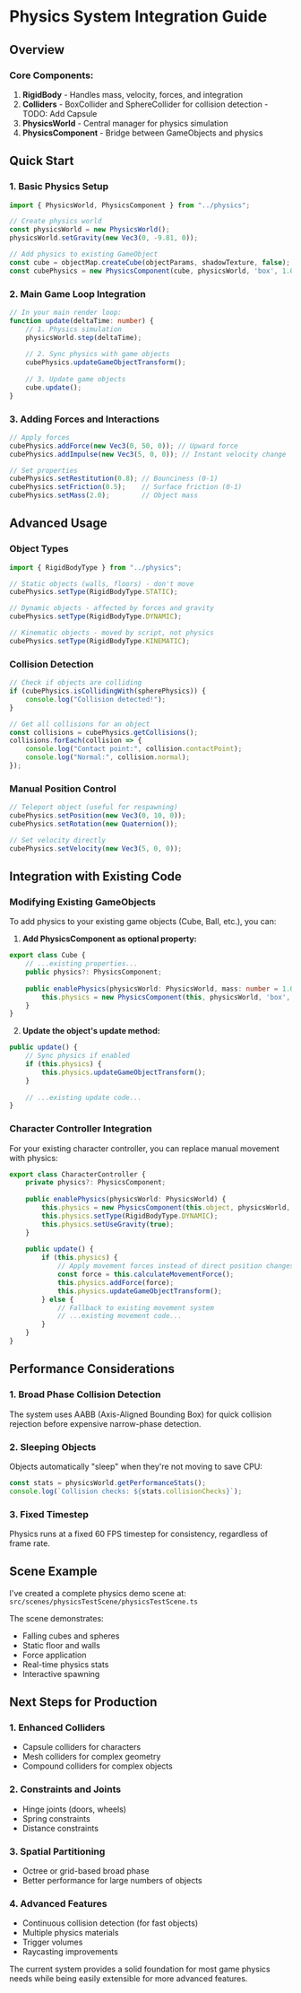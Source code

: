 # Physics System Integration Guide

## Overview

### Core Components:

1. **RigidBody** - Handles mass, velocity, forces, and integration
2. **Colliders** - BoxCollider and SphereCollider for collision detection  - TODO: Add Capsule
3. **PhysicsWorld** - Central manager for physics simulation
4. **PhysicsComponent** - Bridge between GameObjects and physics

## Quick Start

### 1. Basic Physics Setup

```typescript
import { PhysicsWorld, PhysicsComponent } from "../physics";

// Create physics world
const physicsWorld = new PhysicsWorld();
physicsWorld.setGravity(new Vec3(0, -9.81, 0));

// Add physics to existing GameObject
const cube = objectMap.createCube(objectParams, shadowTexture, false);
const cubePhysics = new PhysicsComponent(cube, physicsWorld, 'box', 1.0);
```

### 2. Main Game Loop Integration

```typescript
// In your main render loop:
function update(deltaTime: number) {
    // 1. Physics simulation
    physicsWorld.step(deltaTime);
    
    // 2. Sync physics with game objects
    cubePhysics.updateGameObjectTransform();
    
    // 3. Update game objects
    cube.update();
}
```

### 3. Adding Forces and Interactions

```typescript
// Apply forces
cubePhysics.addForce(new Vec3(0, 50, 0)); // Upward force
cubePhysics.addImpulse(new Vec3(5, 0, 0)); // Instant velocity change

// Set properties
cubePhysics.setRestitution(0.8); // Bounciness (0-1)
cubePhysics.setFriction(0.5);    // Surface friction (0-1)
cubePhysics.setMass(2.0);        // Object mass
```

## Advanced Usage

### Object Types

```typescript
import { RigidBodyType } from "../physics";

// Static objects (walls, floors) - don't move
cubePhysics.setType(RigidBodyType.STATIC);

// Dynamic objects - affected by forces and gravity
cubePhysics.setType(RigidBodyType.DYNAMIC);

// Kinematic objects - moved by script, not physics
cubePhysics.setType(RigidBodyType.KINEMATIC);
```

### Collision Detection

```typescript
// Check if objects are colliding
if (cubePhysics.isCollidingWith(spherePhysics)) {
    console.log("Collision detected!");
}

// Get all collisions for an object
const collisions = cubePhysics.getCollisions();
collisions.forEach(collision => {
    console.log("Contact point:", collision.contactPoint);
    console.log("Normal:", collision.normal);
});
```

### Manual Position Control

```typescript
// Teleport object (useful for respawning)
cubePhysics.setPosition(new Vec3(0, 10, 0));
cubePhysics.setRotation(new Quaternion());

// Set velocity directly
cubePhysics.setVelocity(new Vec3(5, 0, 0));
```

## Integration with Existing Code

### Modifying Existing GameObjects

To add physics to your existing game objects (Cube, Ball, etc.), you can:

1. **Add PhysicsComponent as optional property:**
```typescript
export class Cube {
    // ...existing properties...
    public physics?: PhysicsComponent;
    
    public enablePhysics(physicsWorld: PhysicsWorld, mass: number = 1.0) {
        this.physics = new PhysicsComponent(this, physicsWorld, 'box', mass);
    }
}
```

2. **Update the object's update method:**
```typescript
public update() {
    // Sync physics if enabled
    if (this.physics) {
        this.physics.updateGameObjectTransform();
    }
    
    // ...existing update code...
}
```

### Character Controller Integration

For your existing character controller, you can replace manual movement with physics:

```typescript
export class CharacterController {
    private physics?: PhysicsComponent;
    
    public enablePhysics(physicsWorld: PhysicsWorld) {
        this.physics = new PhysicsComponent(this.object, physicsWorld, 'box', 1.0);
        this.physics.setType(RigidBodyType.DYNAMIC);
        this.physics.setUseGravity(true);
    }
    
    public update() {
        if (this.physics) {
            // Apply movement forces instead of direct position changes
            const force = this.calculateMovementForce();
            this.physics.addForce(force);
            this.physics.updateGameObjectTransform();
        } else {
            // Fallback to existing movement system
            // ...existing movement code...
        }
    }
}
```

## Performance Considerations

### 1. Broad Phase Collision Detection
The system uses AABB (Axis-Aligned Bounding Box) for quick collision rejection before expensive narrow-phase detection.

### 2. Sleeping Objects
Objects automatically "sleep" when they're not moving to save CPU:
```typescript
const stats = physicsWorld.getPerformanceStats();
console.log(`Collision checks: ${stats.collisionChecks}`);
```

### 3. Fixed Timestep
Physics runs at a fixed 60 FPS timestep for consistency, regardless of frame rate.

## Scene Example

I've created a complete physics demo scene at:
`src/scenes/physicsTestScene/physicsTestScene.ts`

The scene demonstrates:
- Falling cubes and spheres
- Static floor and walls
- Force application
- Real-time physics stats
- Interactive spawning

## Next Steps for Production

### 1. Enhanced Colliders
- Capsule colliders for characters
- Mesh colliders for complex geometry
- Compound colliders for complex objects

### 2. Constraints and Joints
- Hinge joints (doors, wheels)
- Spring constraints
- Distance constraints

### 3. Spatial Partitioning
- Octree or grid-based broad phase
- Better performance for large numbers of objects

### 4. Advanced Features
- Continuous collision detection (for fast objects)
- Multiple physics materials
- Trigger volumes
- Raycasting improvements

The current system provides a solid foundation for most game physics needs while being easily extensible for more advanced features.
